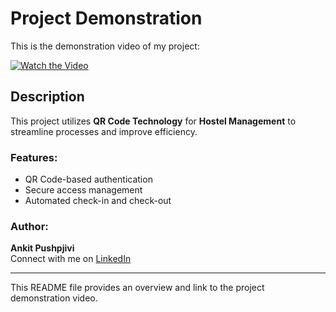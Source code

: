 # Project Demonstration

This is the demonstration video of my project:

[![Watch the Video](https://img.shields.io/badge/Watch-Video-blue?style=for-the-badge&logo=linkedin)](https://www.linkedin.com/posts/ankitpushpjivi_genq-qrcodetechnology-hostelmanagement-activity-7166796950514728962-sBuo?utm_source=social_share_video_v2&utm_medium=android_app&rcm=ACoAAD7XH-IB3DiBdBzXGBRWYrIoSC6ppKJaSFo&utm_campaign=copy_link)

## Description
This project utilizes **QR Code Technology** for **Hostel Management** to streamline processes and improve efficiency.

### Features:
- QR Code-based authentication
- Secure access management
- Automated check-in and check-out

### Author:
**Ankit Pushpjivi**  
Connect with me on [LinkedIn](https://www.linkedin.com/in/ankitpushpjivi)

---
This README file provides an overview and link to the project demonstration video.
